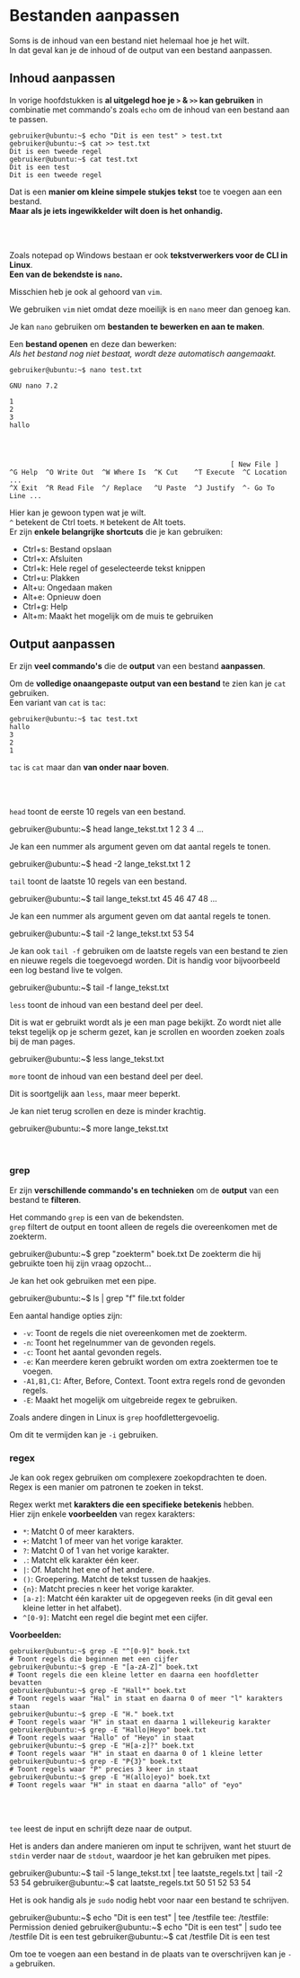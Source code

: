 # Bestanden aanpassen

Soms is de inhoud van een bestand niet helemaal hoe je het wilt.\
In dat geval kan je de inhoud of de output van een bestand aanpassen.

## Inhoud aanpassen

In vorige hoofdstukken is **al uitgelegd hoe je `>` & `>>` kan gebruiken** in combinatie met commando's zoals `echo` om
de inhoud van een bestand aan te passen.

```
gebruiker@ubuntu:~$ echo "Dit is een test" > test.txt
gebruiker@ubuntu:~$ cat >> test.txt
Dit is een tweede regel
gebruiker@ubuntu:~$ cat test.txt
Dit is een test
Dit is een tweede regel
```

Dat is een **manier om kleine simpele stukjes tekst** toe te voegen aan een bestand.\
**Maar als je iets ingewikkelder wilt doen is het onhandig.**

<!-- INVISIBLE CHARACTERS FOR SECTION LINE -->
<format style="underline">
⠀⠀⠀⠀⠀⠀⠀⠀⠀⠀⠀⠀⠀⠀⠀⠀⠀⠀⠀⠀⠀⠀⠀⠀⠀⠀⠀⠀⠀⠀⠀⠀⠀⠀⠀⠀⠀⠀⠀⠀⠀⠀⠀⠀⠀⠀⠀⠀⠀⠀⠀⠀⠀⠀⠀⠀⠀⠀⠀⠀⠀⠀⠀⠀⠀⠀⠀⠀⠀⠀⠀⠀⠀⠀⠀⠀⠀⠀⠀⠀⠀⠀⠀⠀⠀⠀⠀⠀⠀⠀⠀⠀⠀
</format>
<!-- INVISIBLE CHARACTERS FOR SECTION LINE -->

Zoals notepad op Windows bestaan er ook **tekstverwerkers voor de CLI in Linux**.\
**Een van de bekendste is `nano`.**

<note><p>Misschien heb je ook al gehoord van <code>vim</code>.</p>
<p>We gebruiken <control><code>vim</code> niet omdat deze moeilijk is</control> en <control><code>nano</code> meer dan 
genoeg kan</control>.</p></note>

Je kan `nano` gebruiken om **bestanden te bewerken en aan te maken**.

Een **bestand openen** en deze dan bewerken:\
*Als het bestand nog niet bestaat, wordt deze automatisch aangemaakt.*
```
gebruiker@ubuntu:~$ nano test.txt

GNU nano 7.2

1
2
3
hallo




                                                       [ New File ]
^G Help  ^O Write Out  ^W Where Is  ^K Cut    ^T Execute  ^C Location   ...
^X Exit  ^R Read File  ^/ Replace   ^U Paste  ^J Justify  ^- Go To Line ...
```

Hier kan je gewoon typen wat je wilt.\
`^` betekent de <shortcut>Ctrl</shortcut> toets. `M` betekent de <shortcut>Alt</shortcut> toets.\
Er zijn **enkele belangrijke shortcuts** die je kan gebruiken:

- <shortcut>Ctrl+s</shortcut>: Bestand opslaan
- <shortcut>Ctrl+x</shortcut>: Afsluiten
- <shortcut>Ctrl+k</shortcut>: Hele regel of geselecteerde tekst knippen
- <shortcut>Ctrl+u</shortcut>: Plakken
- <shortcut>Alt+u</shortcut>: Ongedaan maken
- <shortcut>Alt+e</shortcut>: Opnieuw doen
- <shortcut>Ctrl+g</shortcut>: Help
- <shortcut>Alt+m</shortcut>: Maakt het mogelijk om de muis te gebruiken

## Output aanpassen

Er zijn **veel commando's** die de **output** van een bestand **aanpassen**.

Om de **volledige onaangepaste output van een bestand** te zien kan je `cat` gebruiken.\
Een variant van `cat` is `tac`:

```
gebruiker@ubuntu:~$ tac test.txt
hallo
3
2
1
```

`tac` is `cat` maar dan **van onder naar boven**.

<!-- INVISIBLE CHARACTERS FOR SECTION LINE -->
<format style="underline">
⠀⠀⠀⠀⠀⠀⠀⠀⠀⠀⠀⠀⠀⠀⠀⠀⠀⠀⠀⠀⠀⠀⠀⠀⠀⠀⠀⠀⠀⠀⠀⠀⠀⠀⠀⠀⠀⠀⠀⠀⠀⠀⠀⠀⠀⠀⠀⠀⠀⠀⠀⠀⠀⠀⠀⠀⠀⠀⠀⠀⠀⠀⠀⠀⠀⠀⠀⠀⠀⠀⠀⠀⠀⠀⠀⠀⠀⠀⠀⠀⠀⠀⠀⠀⠀⠀⠀⠀⠀⠀⠀⠀⠀
</format>
<!-- INVISIBLE CHARACTERS FOR SECTION LINE -->

<tabs>
<tab title="head">
<p><code>head</code> <control>toont de eerste 10 regels</control> van een bestand.</p>
<code-block>
gebruiker@ubuntu:~$ head lange_tekst.txt
1
2
3
4
...
</code-block>
<p>Je kan een <control>nummer als argument</control> geven om <control>dat aantal regels te tonen</control>.</p>
<code-block>
gebruiker@ubuntu:~$ head -2 lange_tekst.txt
1
2
</code-block>
</tab>
<tab title="tail">
<p><code>tail</code> <control>toont de laatste 10 regels</control> van een bestand.</p>
<code-block>
gebruiker@ubuntu:~$ tail lange_tekst.txt
45
46
47
48
...
</code-block>
<p>Je kan een <control>nummer als argument</control> geven om <control>dat aantal regels te tonen</control>.</p>
<code-block>
gebruiker@ubuntu:~$ tail -2 lange_tekst.txt
53
54
</code-block>
<p>Je kan ook <code>tail -f</code> gebruiken om de <control>laatste regels van een bestand</control> te zien 
<control>en nieuwe regels die toegevoegd worden</control>. Dit is handig voor bijvoorbeeld een <control>log bestand live
te volgen</control>.</p>
<code-block>
gebruiker@ubuntu:~$ tail -f lange_tekst.txt
</code-block>
</tab>
<tab title="less">
<p><code>less</code> <control>toont de inhoud van een bestand deel per deel.</control></p>
<p>Dit is wat er <control>gebruikt wordt als je een man page bekijkt</control>. Zo wordt <control>niet alle tekst
tegelijk op je scherm</control> gezet, kan je scrollen en woorden zoeken zoals bij de man pages.</p>
<code-block>
gebruiker@ubuntu:~$ less lange_tekst.txt
</code-block>
</tab>
<tab title="more">
<p><code>more</code> <control>toont de inhoud van een bestand deel per deel.</control></p>
<p>Dit is <control>soortgelijk aan <code>less</code></control>, maar <control>meer beperkt</control>.</p>
<p>Je kan <control>niet terug scrollen</control> en <control>deze is minder krachtig</control>.</p>
<code-block>
gebruiker@ubuntu:~$ more lange_tekst.txt
</code-block>
</tab>
</tabs>

<!-- INVISIBLE CHARACTERS FOR SECTION LINE -->
<format style="underline">
⠀⠀⠀⠀⠀⠀⠀⠀⠀⠀⠀⠀⠀⠀⠀⠀⠀⠀⠀⠀⠀⠀⠀⠀⠀⠀⠀⠀⠀⠀⠀⠀⠀⠀⠀⠀⠀⠀⠀⠀⠀⠀⠀⠀⠀⠀⠀⠀⠀⠀⠀⠀⠀⠀⠀⠀⠀⠀⠀⠀⠀⠀⠀⠀⠀⠀⠀⠀⠀⠀⠀⠀⠀⠀⠀⠀⠀⠀⠀⠀⠀⠀⠀⠀⠀⠀⠀⠀⠀⠀⠀⠀⠀
</format>
<!-- INVISIBLE CHARACTERS FOR SECTION LINE -->

### grep

Er zijn **verschillende commando's en technieken** om de **output** van een bestand te **filteren**.

Het commando `grep` is een van de bekendsten.\
<code>grep</code> <control>filtert de output</control> en <control>toont alleen de regels die overeenkomen
met de zoekterm</control>.

<code-block>
gebruiker@ubuntu:~$ grep "zoekterm" boek.txt
De zoekterm die hij gebruikte toen hij zijn vraag opzocht...
</code-block>
<p>Je <control>kan</control> het <control>ook gebruiken met een pipe</control>.</p>
<code-block>
gebruiker@ubuntu:~$ ls | grep "f"
file.txt
folder
</code-block>

Een aantal handige opties zijn:
- <code>-v</code>: <control>Toont de regels die niet overeenkomen met de zoekterm.</control>
- <code>-n</code>: <control>Toont het regelnummer van de gevonden regels.</control>
- <code>-c</code>: <control>Toont het aantal gevonden regels.</control>
- <code>-e</code>: <control>Kan meerdere keren gebruikt worden om extra zoektermen toe te voegen.</control>
- <code>-A1,B1,C1</code>: After, Before, Context. <control>Toont extra regels rond de gevonden regels.</control>
- <code>-E</code>: <control>Maakt het mogelijk om uitgebreide regex te gebruiken.</control>

<note><p>Zoals andere dingen in Linux is <code>grep</code> hoofdlettergevoelig.</p>
<p>Om dit te vermijden kan je <code>-i</code> gebruiken.</p></note>

### regex

Je kan ook <control>regex gebruiken</control> om <control>complexere zoekopdrachten te doen</control>.\
Regex is een <control>manier om patronen te zoeken in tekst</control>.

Regex werkt met **karakters die een specifieke betekenis** hebben.\
Hier zijn enkele **voorbeelden** van regex karakters:
- `*`: Matcht 0 of meer karakters.
- `+`: Matcht 1 of meer van het vorige karakter.
- `?`: Matcht 0 of 1 van het vorige karakter.
- `.`: Matcht elk karakter één keer.
- `|`: Of. Matcht het ene of het andere.
- `()`: Groepering. Matcht de tekst tussen de haakjes.
- `{n}`: Matcht precies n keer het vorige karakter.
- `[a-z]`: Matcht één karakter uit de opgegeven reeks (in dit geval een kleine letter in het alfabet).
- `^[0-9]`: Matcht een regel die begint met een cijfer.

**Voorbeelden:**
```
gebruiker@ubuntu:~$ grep -E "^[0-9]" boek.txt
# Toont regels die beginnen met een cijfer
gebruiker@ubuntu:~$ grep -E "[a-zA-Z]" boek.txt
# Toont regels die een kleine letter en daarna een hoofdletter bevatten
gebruiker@ubuntu:~$ grep -E "Hall*" boek.txt
# Toont regels waar "Hal" in staat en daarna 0 of meer "l" karakters staan
gebruiker@ubuntu:~$ grep -E "H." boek.txt
# Toont regels waar "H" in staat en daarna 1 willekeurig karakter
gebruiker@ubuntu:~$ grep -E "Hallo|Heyo" boek.txt
# Toont regels waar "Hallo" of "Heyo" in staat
gebruiker@ubuntu:~$ grep -E "H[a-z]?" boek.txt
# Toont regels waar "H" in staat en daarna 0 of 1 kleine letter
gebruiker@ubuntu:~$ grep -E "P{3}" boek.txt
# Toont regels waar "P" precies 3 keer in staat
gebruiker@ubuntu:~$ grep -E "H(allo|eyo)" boek.txt
# Toont regels waar "H" in staat en daarna "allo" of "eyo"
```

<!-- INVISIBLE CHARACTERS FOR SECTION LINE -->
<format style="underline">
⠀⠀⠀⠀⠀⠀⠀⠀⠀⠀⠀⠀⠀⠀⠀⠀⠀⠀⠀⠀⠀⠀⠀⠀⠀⠀⠀⠀⠀⠀⠀⠀⠀⠀⠀⠀⠀⠀⠀⠀⠀⠀⠀⠀⠀⠀⠀⠀⠀⠀⠀⠀⠀⠀⠀⠀⠀⠀⠀⠀⠀⠀⠀⠀⠀⠀⠀⠀⠀⠀⠀⠀⠀⠀⠀⠀⠀⠀⠀⠀⠀⠀⠀⠀⠀⠀⠀⠀⠀⠀⠀⠀⠀
</format>
<!-- INVISIBLE CHARACTERS FOR SECTION LINE -->

<tabs>
<tab title="tee">
<p><code>tee</code> <control>leest de input en schrijft deze naar de output</control>.</p>
<p>Het is <control>anders</control> dan andere manieren om input te schrijven, want het <control>stuurt de 
<code>stdin</code> verder naar de <code>stdout</code>, waardoor je het kan gebruiken met pipes</control>.</p>
<code-block>
gebruiker@ubuntu:~$ tail -5 lange_tekst.txt | tee laatste_regels.txt | tail -2
53
54
gebruiker@ubuntu:~$ cat laatste_regels.txt
50
51
52
53
54
</code-block>
<p>Het is <control>ook handig als je <code>sudo</code> nodig hebt</control> voor naar een bestand te schrijven.</p>
<code-block>
gebruiker@ubuntu:~$ echo "Dit is een test" | tee /testfile
tee: /testfile: Permission denied
gebruiker@ubuntu:~$ echo "Dit is een test" | sudo tee /testfile
Dit is een test
gebruiker@ubuntu:~$ cat /testfile
Dit is een test
</code-block>
<p>Om <control>toe te voegen aan een bestand</control> in de plaats van te overschrijven kan je 
<control><code>-a</code> gebruiken</control>.</p>
</tab>
<tab title="">

</tab>
</tabs>